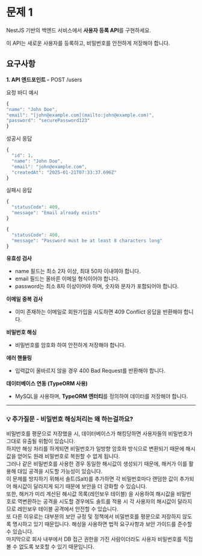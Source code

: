 # 문제 1

NestJS 기반의 백엔드 서비스에서 **사용자 등록 API**를 구현하세요.

이 API는 새로운 사용자를 등록하고, 비밀번호를 안전하게 저장해야 합니다.

## 요구사항

**1. API 엔드포인트 -** POST /users

요청 바디 예시

```jsx
{
"name": "John Doe",
"email": "[john@example.com](mailto:john@example.com)",
"password": "securePassword123"
}
```

성공시 응답

```jsx
{
  "id": 1,
  "name": "John Doe",
  "email": "john@example.com",
  "createdAt": "2025-01-21T07:33:37.696Z"
}
```

실패시 응답

```jsx
{
  "statusCode": 409,
  "message": "Email already exists"
}
```

```jsx
{
  "statusCode": 400,
  "message": "Password must be at least 8 characters long"
}
```

**유효성 검사**

- name 필드는 최소 2자 이상, 최대 50자 이내여야 합니다.
- email 필드는 올바른 이메일 형식이어야 합니다.
- password는 최소 8자 이상이어야 하며, 숫자와 문자가 포함되어야 합니다.

**이메일 중복 검사**

- 이미 존재하는 이메일로 회원가입을 시도하면 409 Conflict 응답을 반환해야 합니다.

**비밀번호 해싱**

- 비밀번호를 암호화 하여 안전하게 저장해야 합니다.

**에러 핸들링**

- 입력값이 올바르지 않을 경우 400 Bad Request를 반환해야 합니다.

**데이터베이스 연동 (TypeORM 사용)**

- MySQL을 사용하며, **TypeORM 엔터티**를 정의하여 데이터를 저장해야 합니다.

---

### 💡 추가질문 - 비밀번호 해싱처리는 왜 하는걸까요?
비밀번호를 평문으로 저장했을 시, 데이터베이스가 해킹당하면 사용자들의 비밀번호가 그대로 유출될 위험이 있습니다.  
하지만 해싱 처리를 하게되면 비밀번호가 일방향 암호화 방식으로 변환되기 때문에 해시값을 얻어도 원래 비밀번호로 복원할 수 없게 됩니다.  
그러나 같은 비밀번호를 사용한 경우 동일한 해시값이 생성되기 때문에, 해커가 이를 활용해 대입 공격을 시도할 가능성이 있습니다.  
이 문제를 방지하기 위해서 솔트(Salt)를 추가하면 각 비밀번호마다 랜덤한 값이 추가되어 해시값이 달라지게 되기 때문에 보안을 더 강화할 수 있습니다.  
또한, 해커가 미리 계산된 해시값 목록(레인보우 테이블) 을 사용하여 해시값을 비밀번호로 역변환하는 공격을 시도할 경우에도 솔트를 적용 시 각 사용자의 해시값이 달라지므로 레인보우 테이블 공격에서 안전할 수 있습니다.  
또 다른 이유로는 대부분의 보안 규정 및 정책에서 비밀번호를 평문으로 저장하지 않도록 명시하고 있기 때문입니다. 해싱을 사용하면 법적 요구사항과 보안 가이드를 준수할 수 있습니다.  
마지막으로 회사 내부에서 DB 접근 권한을 가진 사람이더라도 사용자 비밀번호를 직접 볼 수 없도록 보호할 수 있기 때문입니다.
